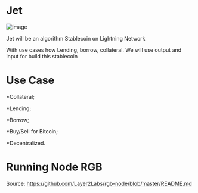 # Jet
![image](https://user-images.githubusercontent.com/83122757/156852564-6c6d9db8-5cf1-4f79-b592-b12570ba9f4c.png)

Jet will be an algorithm Stablecoin on Lightning Network

With use cases how Lending, borrow, collateral. We will use output and input for build this stablecoin 

# Use Case

*Collateral;

*Lending;

*Borrow;

*Buy/Sell for Bitcoin;

*Decentralized.

# Running Node RGB

Source: https://github.com/Layer2Labs/rgb-node/blob/master/README.md
